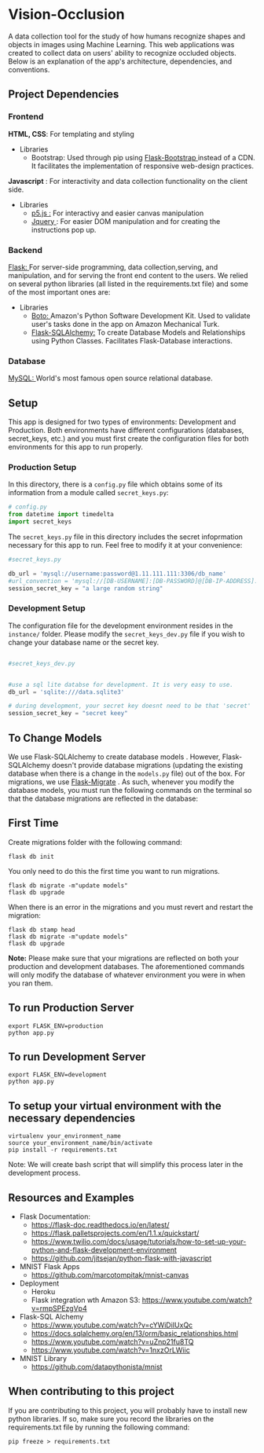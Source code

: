 # Vision-Occlusion

A data collection tool for the study of how humans recognize shapes and objects in images using Machine Learning. This web applications was created to collect data on users' ability to recognize occluded objects.  Below is an explanation of the app's architecture, dependencies, and conventions.

## Project Dependencies

### Frontend

**HTML, CSS**: For templating and styling

* Libraries
  * Bootstrap: Used through pip using [Flask-Bootstrap ](https://pythonhosted.org/Flask-Bootstrap/) instead of a CDN. It facilitates the implementation of responsive web-design practices.

**Javascript** : For interactivity and data collection functionality on the client side.

* Libraries
  * [p5.js :](https://) For interactivy and easier canvas manipulation
  * [Jquery ](https://api.jqueryui.com/dialog/): For easier DOM manipulation and for creating the instructions pop up.

### Backend

[Flask: ](https://flask.palletsprojects.com/en/1.1.x/)For server-side programming, data collection,serving, and manipulation, and for serving the front end content to the users. We relied on several python libraries (all listed in the requirements.txt file) and some of the most important ones are:

* Libraries
  * [Boto: ](https://boto3.amazonaws.com/v1/documentation/api/latest/index.html)Amazon's Python Software Development Kit. Used to validate user's tasks done in the app  on Amazon Mechanical Turk.
  * [Flask-SQLAlchemy:](https://flask-sqlalchemy.palletsprojects.com/en/2.x/) To create Database Models and Relationships using Python Classes. Facilitates Flask-Database interactions.

### Database

[MySQL: ](https://www.mysql.com/)World's most famous open source relational database.

## Setup

This app is designed for two types of environments: Development and Production. Both environments have different configurations (databases, secret_keys, etc.) and you must first create the configuration files for both environments for this app to run properly.

### Production Setup
In this directory, there is a ```config.py``` file which obtains some of its information from a module called ```secret_keys.py```:
```python
# config.py
from datetime import timedelta
import secret_keys

```
The ```secret_keys.py``` file  in this directory includes the secret infoprmation necessary for this app to run. Feel free to modify it at your convenience:

```python
#secret_keys.py

db_url = 'mysql://username:password@1.11.111.111:3306/db_name'
#url_convention = 'mysql://[DB-USERNAME]:[DB-PASSWORD]@[DB-IP-ADDRESS]:[DB-PORT-NUMBER]/[DB-NAME]'
session_secret_key = "a large random string"


```
### Development Setup
The configuration file for the development environment resides in the ```instance/``` folder. Please modify the ```secret_keys_dev.py``` file if you wish to change your database name or the secret key.

```python

#secret_keys_dev.py


#use a sql lite databse for development. It is very easy to use.
db_url = 'sqlite:///data.sqlite3'

# during development, your secret key doesnt need to be that 'secret'
session_secret_key = "secret keey"

```
## To Change Models

We use Flask-SQLAlchemy to create database models . However, Flask-SQLAlchemy doesn't provide database migrations (updating the existing database when there is a change in the ```models.py``` file) out of the box. For migrations, we use [Flask-Migrate](https://flask-migrate.readthedocs.io/en/latest/) . As such, whenever you modify the database models, you must run the following commands on the terminal so that the database migrations are reflected in the database:

## First Time 
Create migrations folder with the following command:

```
flask db init
```
You only need to do this the first time you want to run migrations. 



```
flask db migrate -m"update models"
flask db upgrade
```

When there is an error in the migrations and you must revert and restart the migration:

```
flask db stamp head
flask db migrate -m"update models"
flask db upgrade
```

**Note:** Please make sure that your migrations are reflected on both your production and development databases. The aforementioned commands will only modify the database of whatever environment you were in when you ran them.


## To run Production Server

```
export FLASK_ENV=production
python app.py
```

## To run Development Server

```
export FLASK_ENV=development
python app.py
```

## To setup your virtual environment with the necessary dependencies

```
virtualenv your_environment_name
source your_environment_name/bin/activate
pip install -r requirements.txt
```

Note: We will create bash script that will simplify this process later in the development process.

## Resources and Examples

- Flask Documentation:
  - https://flask-doc.readthedocs.io/en/latest/
  - https://flask.palletsprojects.com/en/1.1.x/quickstart/
  - https://www.twilio.com/docs/usage/tutorials/how-to-set-up-your-python-and-flask-development-environment
  - https://github.com/jitsejan/python-flask-with-javascript
- MNIST Flask Apps
  - https://github.com/marcotompitak/mnist-canvas
- Deployment
  - Heroku
  - Flask integration wth Amazon S3: https://www.youtube.com/watch?v=rmpSPEzgVp4
- Flask-SQL Alchemy
  - https://www.youtube.com/watch?v=cYWiDiIUxQc
  - https://docs.sqlalchemy.org/en/13/orm/basic_relationships.html
  - https://www.youtube.com/watch?v=uZnp21fu8TQ
  - https://www.youtube.com/watch?v=1nxzOrLWiic
- MNIST Library
  - https://github.com/datapythonista/mnist

## When contributing to this project

If you are contributing to this project, you will probably have to install new python libraries. If so, make sure you record the libraries on the requirements.txt file by running the following command:

```
pip freeze > requirements.txt
```
